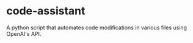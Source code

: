 # code-assistant
A python script that automates code modifications in various files using OpenAI's API.
